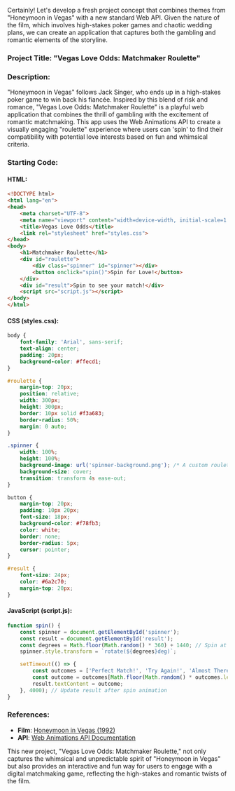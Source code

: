 Certainly! Let's develop a fresh project concept that combines themes from "Honeymoon in Vegas" with a new standard Web API. Given the nature of the film, which involves high-stakes poker games and chaotic wedding plans, we can create an application that captures both the gambling and romantic elements of the storyline.

### Project Title: **"Vegas Love Odds: Matchmaker Roulette"**

### Description:
"Honeymoon in Vegas" follows Jack Singer, who ends up in a high-stakes poker game to win back his fiancée. Inspired by this blend of risk and romance, "Vegas Love Odds: Matchmaker Roulette" is a playful web application that combines the thrill of gambling with the excitement of romantic matchmaking. This app uses the Web Animations API to create a visually engaging "roulette" experience where users can 'spin' to find their compatibility with potential love interests based on fun and whimsical criteria.

### Starting Code:

#### HTML:
```html
<!DOCTYPE html>
<html lang="en">
<head>
    <meta charset="UTF-8">
    <meta name="viewport" content="width=device-width, initial-scale=1.0">
    <title>Vegas Love Odds</title>
    <link rel="stylesheet" href="styles.css">
</head>
<body>
    <h1>Matchmaker Roulette</h1>
    <div id="roulette">
        <div class="spinner" id="spinner"></div>
        <button onclick="spin()">Spin for Love!</button>
    </div>
    <div id="result">Spin to see your match!</div>
    <script src="script.js"></script>
</body>
</html>
```

#### CSS (styles.css):
```css
body {
    font-family: 'Arial', sans-serif;
    text-align: center;
    padding: 20px;
    background-color: #ffecd1;
}

#roulette {
    margin-top: 20px;
    position: relative;
    width: 300px;
    height: 300px;
    border: 10px solid #f3a683;
    border-radius: 50%;
    margin: 0 auto;
}

.spinner {
    width: 100%;
    height: 100%;
    background-image: url('spinner-background.png'); /* A custom roulette-style image */
    background-size: cover;
    transition: transform 4s ease-out;
}

button {
    margin-top: 20px;
    padding: 10px 20px;
    font-size: 18px;
    background-color: #f78fb3;
    color: white;
    border: none;
    border-radius: 5px;
    cursor: pointer;
}

#result {
    font-size: 24px;
    color: #6a2c70;
    margin-top: 20px;
}
```

#### JavaScript (script.js):
```javascript
function spin() {
    const spinner = document.getElementById('spinner');
    const result = document.getElementById('result');
    const degrees = Math.floor(Math.random() * 360) + 1440; // Spin at least 4 full rotations
    spinner.style.transform = `rotate(${degrees}deg)`;

    setTimeout(() => {
        const outcomes = ['Perfect Match!', 'Try Again!', 'Almost There!', 'New Love Found!', 'Unexpected Twist!'];
        const outcome = outcomes[Math.floor(Math.random() * outcomes.length)];
        result.textContent = outcome;
    }, 4000); // Update result after spin animation
}
```

### References:
- **Film**: [Honeymoon in Vegas (1992)](https://en.wikipedia.org/wiki/Honeymoon_in_Vegas)
- **API**: [Web Animations API Documentation](https://developer.mozilla.org/en-US/docs/Web/API/Web_Animations_API)

This new project, "Vegas Love Odds: Matchmaker Roulette," not only captures the whimsical and unpredictable spirit of "Honeymoon in Vegas" but also provides an interactive and fun way for users to engage with a digital matchmaking game, reflecting the high-stakes and romantic twists of the film.